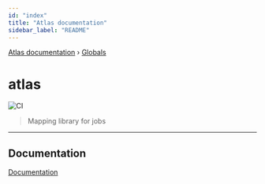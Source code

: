 ```yaml
---
id: "index"
title: "Atlas documentation"
sidebar_label: "README"
---
```


[Atlas documentation](index.md) › [Globals](globals.md)

# atlas

![CI](https://github.com/chronark/atlas/workflows/CI/badge.svg)

> Mapping library for jobs

---

## Documentation

[Documentation](https://atlas-documentation.netlify.com)
